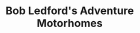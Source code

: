 ---
title: "Bob Ledford's Adventure Motorhomes"
url: /greer/bob-ledfords-adventure-motorhomes/
shop: caravan
---